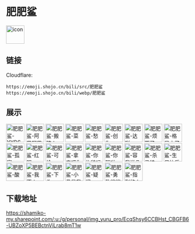 # 肥肥鲨
<img src="https://emoji.shojo.cn/bili/src/肥肥鲨/icon.png" width="50" height="50" alt="icon">

## 链接
Cloudflare:
```
https://emoji.shojo.cn/bili/src/肥肥鲨
https://emoji.shojo.cn/bili/webp/肥肥鲨
```
## 展示
<img src="https://emoji.shojo.cn/bili/src/肥肥鲨/肥肥鲨-YYDS.png" width="50" height="50" alt="肥肥鲨-YYDS">
<img src="https://emoji.shojo.cn/bili/src/肥肥鲨/肥肥鲨-阿巴阿巴.png" width="50" height="50" alt="肥肥鲨-阿巴阿巴">
<img src="https://emoji.shojo.cn/bili/src/肥肥鲨/肥肥鲨-搬砖人.png" width="50" height="50" alt="肥肥鲨-搬砖人">
<img src="https://emoji.shojo.cn/bili/src/肥肥鲨/肥肥鲨-菜.png" width="50" height="50" alt="肥肥鲨-菜">
<img src="https://emoji.shojo.cn/bili/src/肥肥鲨/肥肥鲨-愁.png" width="50" height="50" alt="肥肥鲨-愁">
<img src="https://emoji.shojo.cn/bili/src/肥肥鲨/肥肥鲨-创你.png" width="50" height="50" alt="肥肥鲨-创你">
<img src="https://emoji.shojo.cn/bili/src/肥肥鲨/肥肥鲨-达咩.png" width="50" height="50" alt="肥肥鲨-达咩">
<img src="https://emoji.shojo.cn/bili/src/肥肥鲨/肥肥鲨-烦死了.png" width="50" height="50" alt="肥肥鲨-烦死了">
<img src="https://emoji.shojo.cn/bili/src/肥肥鲨/肥肥鲨-格局小了.png" width="50" height="50" alt="肥肥鲨-格局小了">
<img src="https://emoji.shojo.cn/bili/src/肥肥鲨/肥肥鲨-孤寡.png" width="50" height="50" alt="肥肥鲨-孤寡">
<img src="https://emoji.shojo.cn/bili/src/肥肥鲨/肥肥鲨-红眼.png" width="50" height="50" alt="肥肥鲨-红眼">
<img src="https://emoji.shojo.cn/bili/src/肥肥鲨/肥肥鲨-可怜.png" width="50" height="50" alt="肥肥鲨-可怜">
<img src="https://emoji.shojo.cn/bili/src/肥肥鲨/肥肥鲨-拿来吧你.png" width="50" height="50" alt="肥肥鲨-拿来吧你">
<img src="https://emoji.shojo.cn/bili/src/肥肥鲨/肥肥鲨-你礼貌吗.png" width="50" height="50" alt="肥肥鲨-你礼貌吗">
<img src="https://emoji.shojo.cn/bili/src/肥肥鲨/肥肥鲨-你醒啦.png" width="50" height="50" alt="肥肥鲨-你醒啦">
<img src="https://emoji.shojo.cn/bili/src/肥肥鲨/肥肥鲨-容我说几句.png" width="50" height="50" alt="肥肥鲨-容我说几句">
<img src="https://emoji.shojo.cn/bili/src/肥肥鲨/肥肥鲨-杀马特.png" width="50" height="50" alt="肥肥鲨-杀马特">
<img src="https://emoji.shojo.cn/bili/src/肥肥鲨/肥肥鲨-生日快乐.png" width="50" height="50" alt="肥肥鲨-生日快乐">
<img src="https://emoji.shojo.cn/bili/src/肥肥鲨/肥肥鲨-酸.png" width="50" height="50" alt="肥肥鲨-酸">
<img src="https://emoji.shojo.cn/bili/src/肥肥鲨/肥肥鲨-我不！.png" width="50" height="50" alt="肥肥鲨-我不！">
<img src="https://emoji.shojo.cn/bili/src/肥肥鲨/肥肥鲨-下头.png" width="50" height="50" alt="肥肥鲨-下头">
<img src="https://emoji.shojo.cn/bili/src/肥肥鲨/肥肥鲨-小丑是我.png" width="50" height="50" alt="肥肥鲨-小丑是我">
<img src="https://emoji.shojo.cn/bili/src/肥肥鲨/肥肥鲨-疑问.png" width="50" height="50" alt="肥肥鲨-疑问">
<img src="https://emoji.shojo.cn/bili/src/肥肥鲨/肥肥鲨-勇敢鲨鲨.png" width="50" height="50" alt="肥肥鲨-勇敢鲨鲨">
<img src="https://emoji.shojo.cn/bili/src/肥肥鲨/肥肥鲨-指到的人.png" width="50" height="50" alt="肥肥鲨-指到的人">

## 下载地址

https://shamiko-my.sharepoint.com/:u:/g/personal/img_yuru_pro/EcqShsy6CCBHst_CBGFB6-UBZoXP5BEBctnViLrab8mT1w